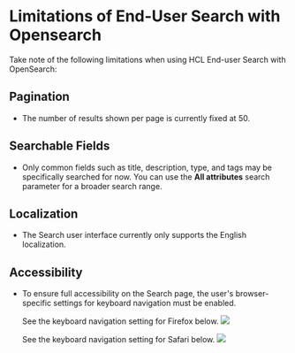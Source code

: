 # Limitations of End-User Search with Opensearch

Take note of the following limitations when using HCL End-user Search with OpenSearch:

## Pagination

- The number of results shown per page is currently fixed at 50.

## Searchable Fields

- Only common fields such as title, description, type, and tags may be specifically searched for now. You can use the **All attributes** search parameter for a broader search range.

## Localization

- The Search user interface currently only supports the English localization.

## Accessibility

- To ensure full accessibility on the Search page, the user's browser-specific settings for keyboard navigation must be enabled.

    See the keyboard navigation setting for Firefox below.
    ![](../../../assets/HCL_Search_Browser_Safari_Settings.png)

    See the keyboard navigation setting for Safari below.
    ![](../../../assets/HCL_Search_Browser_Firefox_Settings.png)